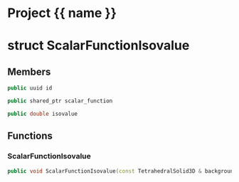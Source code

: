 <script setup>
import {useRoute} from 'vitepress'
const {path} = useRoute()
const tokens = path.split('/')
const words = tokens[2].split('-');
for (let i = 0; i < words.length; i++) {
    words[i] = words[i].charAt(0).toUpperCase() + words[i].slice(1);
    words[i] = words[i].replace('geode', 'Geode')
}
const name = words.join('-');
</script>
# Project {{ name }}

# struct ScalarFunctionIsovalue


## Members

```cpp
public uuid id

```

```cpp
public shared_ptr scalar_function

```

```cpp
public double isovalue

```



## Functions

### ScalarFunctionIsovalue

```cpp
public void ScalarFunctionIsovalue(const TetrahedralSolid3D & background_solid, basic_string_view function_name, double function_isovalue)
```




